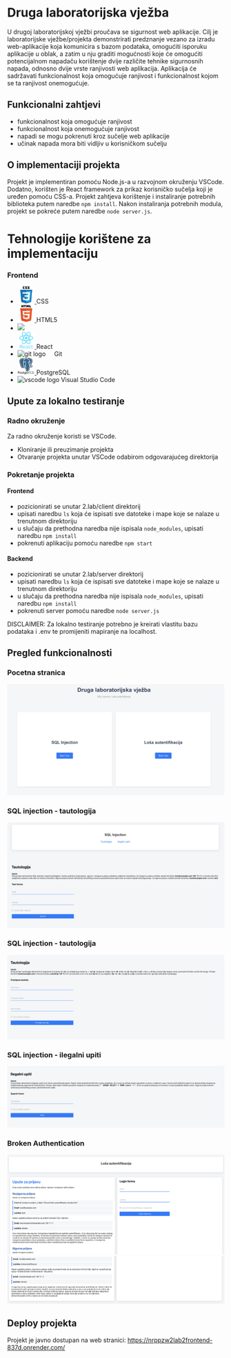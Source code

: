 # Druga laboratorijska vježba

U drugoj laboratorijskoj vježbi proučava se sigurnost web aplikacije.
Cilj je laboratorijske vježbe/projekta demonstrirati predznanje vezano za izradu web-aplikacije koja komunicira s bazom
podataka, omogućiti isporuku aplikacije u oblak, a zatim u nju graditi mogućnosti koje će omogućiti potencijalnom
napadaču korištenje dvije različite tehnike sigurnosnih napada, odnosno dvije vrste ranjivosti web aplikacija.
Aplikacija će sadržavati funkcionalnost koja omogućuje ranjivost i funkcionalnost kojom se ta ranjivost onemogućuje.

## Funkcionalni zahtjevi

- funkcionalnost koja omogućuje ranjivost
- funkcionalnost koja onemogućuje ranjivost
- napadi se mogu pokrenuti kroz sučelje web aplikacije
- učinak napada mora biti vidljiv u korisničkom sučelju

## O implementaciji projekta

Projekt je implementiran pomoću Node.js-a u razvojnom okruženju VSCode. Dodatno, korišten je React framework za prikaz
korisničko sučelja koji je uređen pomoću CSS-a.
Projekt zahtjeva korištenje i instaliranje potrebnih biblioteka putem naredbe `npm install`. Nakon instaliranja
potrebnih modula, projekt se pokreće putem naredbe `node server.js`.

# Tehnologije korištene za implementaciju

<h3>Frontend</h3>
<ul class="horizontal-list">
    <li>
        <a href="https://www.w3schools.com/css/" target="_blank" rel="noreferrer">
            <img src="https://raw.githubusercontent.com/devicons/devicon/master/icons/css3/css3-original-wordmark.svg" alt="css3" width="40" height="40"/>
        </a>
        CSS
    </li>
    <li>
        <a href="https://www.w3.org/html/" target="_blank" rel="noreferrer">
            <img src="https://raw.githubusercontent.com/devicons/devicon/master/icons/html5/html5-original-wordmark.svg" alt="html5" width="40" height="40"/>
        </a>
        HTML5
    </li>
    <li>
    <a href="https://nodejs.org"><img height=48 src="https://raw.githubusercontent.com/caiogondim/javascript-server-side-logos/master/node.js/standard/454x128.png"></a>
  </li>
    <li>
    <a href="https://reactjs.org/" target="_blank" rel="noreferrer">
        <img src="https://raw.githubusercontent.com/devicons/devicon/master/icons/react/react-original-wordmark.svg" alt="react" width="40" height="40"/>
    </a>
        React
    </li>
  <li>
    <img src="https://cdn.jsdelivr.net/gh/devicons/devicon/icons/git/git-original.svg" height="40" alt="git logo"  />
  <img width="12" /> Git
  </li>
  <li>
        <a href="https://www.postgresql.org" target="_blank" rel="noreferrer">
            <img src="https://raw.githubusercontent.com/devicons/devicon/master/icons/postgresql/postgresql-original-wordmark.svg" alt="postgresql" width="40" height="40"/>
        </a>
         PostgreSQL
    </li>
  <li>
    <img src="https://cdn.jsdelivr.net/gh/devicons/devicon/icons/vscode/vscode-original.svg" height="40" alt="vscode logo"  /> Visual Studio Code
    <img width="12" />
  </li>
</ul>

## Upute za lokalno testiranje

### Radno okruženje

Za radno okruženje koristi se VSCode.

- Kloniranje ili preuzimanje projekta
- Otvaranje projekta unutar VSCode odabirom odgovarajućeg direktorija

### Pokretanje projekta

#### Frontend
- pozicionirati se unutar 2.lab/client direktorij
- upisati naredbu `ls` koja će ispisati sve datoteke i mape koje se nalaze u trenutnom direktoriju
- u slučaju da prethodna naredba nije ispisala `node_modules`, upisati naredbu `npm install`
- pokrenuti aplikaciju pomoću naredbe `npm start`

#### Backend
- pozicionirati se unutar 2.lab/server direktorij
- upisati naredbu `ls` koja će ispisati sve datoteke i mape koje se nalaze u trenutnom direktoriju
- u slučaju da prethodna naredba nije ispisala `node_modules`, upisati naredbu `npm install`
- pokrenuti server pomoću naredbe `node server.js`

DISCLAIMER: Za lokalno testiranje potrebno je kreirati vlastitu bazu podataka i .env te promijeniti mapiranje na localhost.

## Pregled funkcionalnosti

### Pocetna stranica

<img src="./pictures/pocetna.png" style="max-width: 100%; height: auto;">

### SQL injection - tautologija

<img src="./pictures/sql1.png" style="max-width: 100%; height: auto;">

### SQL injection - tautologija

<img src="./pictures/sql2.png" style="max-width: 100%; height: auto;">

### SQL injection - ilegalni upiti

<img src="./pictures/sql3.png" style="max-width: 100%; height: auto;">

### Broken Authentication

<img src="./pictures/brokenAuth1.png" style="max-width: 100%; height: auto;">
<img src="./pictures/brokenAuth2.png" style="max-width: 100%; height: auto;">

## Deploy projekta
Projekt je javno dostupan na web stranici: https://nrppzw2lab2frontend-837d.onrender.com/